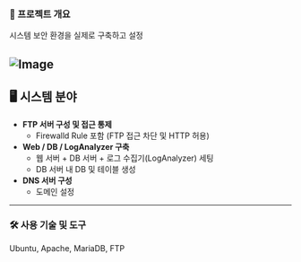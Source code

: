 ### 📌 프로젝트 개요
시스템 보안 환경을 실제로 구축하고 설정

![Image](https://github.com/user-attachments/assets/40e0fb89-21d5-4199-968f-e753ce807451)
---

## 🖥 시스템 분야

- **FTP 서버 구성 및 접근 통제**
  - Firewalld Rule 포함 (FTP 접근 차단 및 HTTP 허용)
- **Web / DB / LogAnalyzer 구축**
  - 웹 서버 + DB 서버 + 로그 수집기(LogAnalyzer) 세팅
  - DB 서버 내 DB 및 테이블 생성
- **DNS 서버 구성**
  - 도메인 설정

---

### 🛠 사용 기술 및 도구
Ubuntu, Apache, MariaDB, FTP
